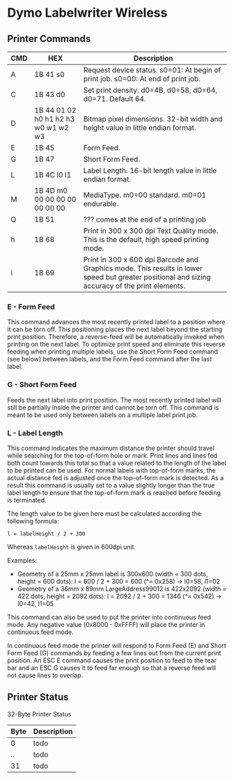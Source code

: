 # Dymo Labelwriter Wireless

## Printer Commands

| CMD | HEX | Description |
|---|---|---|
| A | 1B 41 s0 | Request device status. s0=01: At begin of print job. s0=00: At end of print job. |
| C | 1B 43 d0 | Set print density. d0=4B, d0=58, d0=64, d0=71. Default 64. |
| D | 1B 44 01 02 h0 h1 h2 h3 w0 w1 w2 w3 | Bitmap pixel dimensions. 32-bit width and height value in little endian format. |
| E | 1B 45 | Form Feed. |
| G | 1B 47 | Short Form Feed. |
| L | 1B 4C l0 l1 | Label Length. 16-bit length value in little endian format. |
| M | 1B 4D m0 00 00 00 00 00 00 00 | MediaType. m0=00 standard. m0=01 endurable. |
| Q | 1B 51 | ??? comes at the end of a printing job |
| h | 1B 68 | Print in 300 x 300 dpi Text Quality mode. This is the default, high speed printing mode. |
| i | 1B 69 | Print in 300 x 600 dpi Barcode and Graphics mode. This results in lower speed but greater positional and sizing accuracy of the print elements. |


### E - Form Feed
This command advances the most recently printed label to a position where it can be torn off. This positioning places the next label beyond the starting print position. Therefore, a reverse-feed will be automatically invoked when printing on the next label. To optimize print speed and eliminate this reverse feeding when printing multiple labels, use the Short Form Feed command (see below) between labels, and the Form Feed command after the last label.


### G - Short Form Feed
Feeds the next label into print position. The most recently printed label will still be partially inside the printer and cannot be torn off. This command is meant to be used only between labels on a multiple label print job.


### L - Label Length
This command indicates the maximum distance the printer should travel while searching for the top-of-form hole or mark. Print lines and lines fed both count towards this total so that a value related to the length of the label to be printed can be used. For normal labels with top-of-form marks, the actual distance fed is adjusted once the top–of-form mark is detected. As a result this command is usually set to a value slightly longer than the true label length to ensure that the top-of-form mark is reached before feeding is terminated.

The length value to be given here must be calculated according the following formula:
```
l = labelHeight / 2 + 300
```
Whereas `labelHeight` is given in 600dpi unit.

Examples:
- Geometry of a 25mm x 25mm label is 300x600 (width = 300 dots, height = 600 dots): l = 600 / 2 + 300 = 600 (^= 0x258) -> l0=58, l1=02
- Geometry of a 36mm x 89mm LargeAddress99012 is 422x2092 (width = 422 dots, height = 2092 dots): l = 2092 / 2 + 300 = 1346 (^= 0x542) -> l0=42, l1=05

This command can also be used to put the printer into continuous feed mode. Any negative value (0x8000 - 0xFFFF) will place the printer in continuous feed mode.

In continuous feed mode the printer will respond to Form Feed (E) and Short Form Feed (G) commands by feeding a few lines out from the current print position. An ESC E command causes the print position to feed to the tear bar and an ESC G causes it to feed far enough so that a reverse feed will not cause lines to overlap.



## Printer Status
32-Byte Printer Status

| Byte | Description |
|---|---|
| 0 | todo |
| .. | todo |
| 31 | todo |

